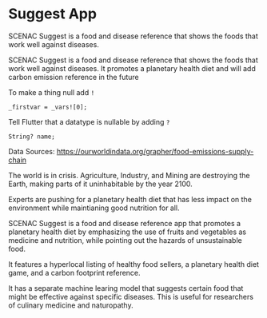 # Suggest App


SCENAC Suggest is a food and disease reference that shows the foods that work well against diseases.

SCENAC Suggest is a food and disease reference that shows the foods that work well against diseases. It promotes a planetary health diet and will add carbon emission reference in the future


To make a thing null add `!` 

```
_firstvar = _vars![0];
```

Tell Flutter that a datatype is nullable by adding `?`

```
String? name;
```

Data Sources:
https://ourworldindata.org/grapher/food-emissions-supply-chain


The world is in crisis. Agriculture, Industry, and Mining are destroying the Earth, making parts of it uninhabitable by the year 2100. 

Experts are pushing for a planetary health diet that has less impact on the environment while maintianing good nutrition for all. 

SCENAC Suggest is a food and disease reference app that promotes a planetary health diet by emphasizing the use of fruits and vegetables as medicine and nutrition, while pointing out the hazards of unsustainable food. 

It features a hyperlocal listing of healthy food sellers, a planetary health diet game, and a carbon footprint reference.

It has a separate machine learing model that suggests certain food that might be effective against specific diseases. This is useful for researchers of culinary medicine and naturopathy.
